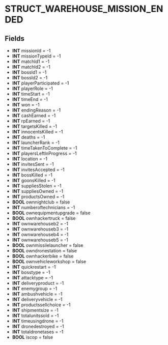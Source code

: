 # STRUCT_WAREHOUSE_MISSION_ENDED

## Fields
* **INT** missionId = -1
* **INT** missionTypeId = -1
* **INT** matchId1 = -1
* **INT** matchId2 = -1
* **INT** bossId1 = -1
* **INT** bossId2 = -1
* **INT** playerParticipated = -1
* **INT** playerRole = -1
* **INT** timeStart = -1
* **INT** timeEnd = -1
* **INT** won = -1
* **INT** endingReason = -1
* **INT** cashEarned = -1
* **INT** rpEarned = -1
* **INT** targetsKilled = -1
* **INT** innocentsKilled = -1
* **INT** deaths = -1
* **INT** launcherRank = -1
* **INT** timeTakenToComplete = -1
* **INT** playersLeftInProgress = -1
* **INT** location = -1
* **INT** invitesSent = -1
* **INT** invitesAccepted = -1
* **INT** bossKilled = -1
* **INT** goonsKilled = -1
* **INT** suppliesStolen = -1
* **INT** suppliesOwned = -1
* **INT** productsOwned = -1
* **BOOL** ownnightclub = false
* **INT** numberoftechnicians = -1
* **BOOL** ownequipmentupgrade = false
* **BOOL** ownhackertruck = false
* **INT** ownwarehouseb2 = -1
* **INT** ownwarehouseb3 = -1
* **INT** ownwarehouseb4 = -1
* **INT** ownwarehouseb5 = -1
* **BOOL** ownmissilelauncher = false
* **BOOL** owndronestation = false
* **BOOL** ownhackerbike = false
* **BOOL** ownvehicleworkshop = false
* **INT** quickrestart = -1
* **INT** bosstype = -1
* **INT** attacktype = -1
* **INT** deliveryproduct = -1
* **INT** enemygroup = -1
* **INT** ambushvehicle = -1
* **INT** deliveryvehicle = -1
* **INT** productssellchoice = -1
* **INT** shipmentsize = -1
* **INT** totalunitssold = -1
* **INT** timeusingdrone = -1
* **INT** dronedestroyed = -1
* **INT** totaldronetases = -1
* **BOOL** iscop = false